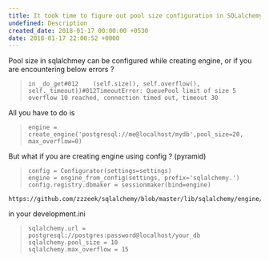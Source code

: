 ```yaml
---
title: It took time to figure out pool size configuration in SQLalchemy
undefined: Description
created_date: 2018-01-17 00:00:00 +0530
date: 2018-01-17 22:00:52 +0000
---
```

Pool size in sqlalchmey can be configured while creating engine, or if you are encountering below errors ?

>     in _do_get#012    (self.size(), self.overflow(), self._timeout))#012TimeoutError: QueuePool limit of size 5 overflow 10 reached, connection timed out, timeout 30
>     

All you have to do is

>     engine = create_engine('postgresql://me@localhost/mydb',pool_size=20, max_overflow=0)
>     

But what if you are creating engine using config ? (pyramid)

>     config = Configurator(settings=settings)
>     engine = engine_from_config(settings, prefix='sqlalchemy.')
>     config.registry.dbmaker = sessionmaker(bind=engine)
>     

    https://github.com/zzzeek/sqlalchemy/blob/master/lib/sqlalchemy/engine/init.py#L376
    

in your development.ini

>     sqlalchemy.url = postgresql://postgres:password@localhost/your_db
>     sqlalchemy.pool_size = 10
>     sqlalchemy.max_overflow = 15
>     